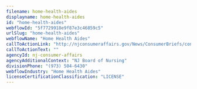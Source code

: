 ```yaml
---
filename: home-health-aides
displayname: home-health-aides
id: "home-health-aides"
webflowId: "5f7729918e9f87e3c46859c5"
urlSlug: "home-health-aides"
webflowName: "Home Health Aides"
callToActionLink: "http://njconsumeraffairs.gov/News/ConsumerBriefs/consumer-tips-on-certified-home-health-aides-chhha.pdf"
callToActionText: ""
agencyId: nj-consumer-affairs
agencyAdditionalContext: "NJ Board of Nursing"
divisionPhone: "(973) 504-6430"
webflowIndustry: "Home Health Aides"
licenseCertificationClassification: "LICENSE"
---
```

